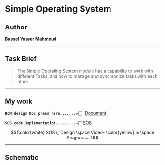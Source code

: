 # Simple Operating System 

## Author
**Bassel Yasser Mahmoud**

------
## Task Brief 
>The Simple Operating System module has a capability to work with different Tasks, and how to manage and synchronize tasks with each other

---
## My work

**`BCM design Doc press here.......👉🏻 `** [Document](./Document/SOS.pdf)

**`SOS code Implementation.........👉🏻`** [SOS](./Code/)


$${\color{white} SOS \_ Design \space Video- \color{yellow} in \space Progress.... }$$

---

## Schematic
